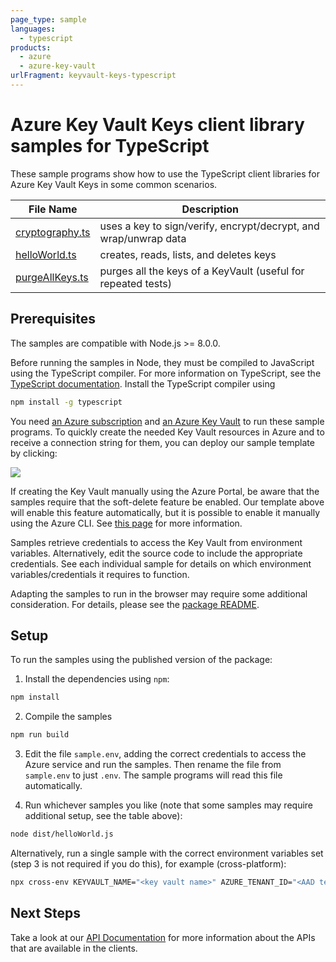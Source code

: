 ```yaml
---
page_type: sample
languages:
  - typescript
products:
  - azure
  - azure-key-vault
urlFragment: keyvault-keys-typescript
---
```


# Azure Key Vault Keys client library samples for TypeScript

These sample programs show how to use the TypeScript client libraries for Azure Key Vault Keys in some common scenarios.

| **File Name**                   | **Description**                                                  |
| ------------------------------- | ---------------------------------------------------------------- |
| [cryptography.ts][cryptography] | uses a key to sign/verify, encrypt/decrypt, and wrap/unwrap data |
| [helloWorld.ts][helloworld]     | creates, reads, lists, and deletes keys                          |
| [purgeAllKeys.ts][purgeAllKeys] | purges all the keys of a KeyVault (useful for repeated tests)    |

## Prerequisites

The samples are compatible with Node.js >= 8.0.0.

Before running the samples in Node, they must be compiled to JavaScript using the TypeScript compiler. For more information on TypeScript, see the [TypeScript documentation][typescript]. Install the TypeScript compiler using

```bash
npm install -g typescript
```

You need [an Azure subscription][freesub] and [an Azure Key Vault][azkeyvault] to run these sample programs. To quickly create the needed Key Vault resources in Azure and to receive a connection string for them, you can deploy our sample template by clicking:

[![](http://azuredeploy.net/deploybutton.png)](https://portal.azure.com/#create/Microsoft.Template/uri/https%3A%2F%2Fraw.githubusercontent.com%2FAzure%2Fazure-sdk-for-js%2Fmaster%2Fsdk%2Fkeyvault%2Fkeyvault-certificates%2Ftests-resources.json)

If creating the Key Vault manually using the Azure Portal, be aware that the samples require that the soft-delete feature be enabled. Our template above will enable this feature automatically, but it is possible to enable it manually using the Azure CLI. See [this page][kvsoftdelete] for more information.

Samples retrieve credentials to access the Key Vault from environment variables. Alternatively, edit the source code to include the appropriate credentials. See each individual sample for details on which environment variables/credentials it requires to function.

Adapting the samples to run in the browser may require some additional consideration. For details, please see the [package README][package].

## Setup

To run the samples using the published version of the package:

1. Install the dependencies using `npm`:

```bash
npm install
```

2. Compile the samples

```bash
npm run build
```

3. Edit the file `sample.env`, adding the correct credentials to access the Azure service and run the samples. Then rename the file from `sample.env` to just `.env`. The sample programs will read this file automatically.

4. Run whichever samples you like (note that some samples may require additional setup, see the table above):

```bash
node dist/helloWorld.js
```

Alternatively, run a single sample with the correct environment variables set (step 3 is not required if you do this), for example (cross-platform):

```bash
npx cross-env KEYVAULT_NAME="<key vault name>" AZURE_TENANT_ID="<AAD tenant id>" AZURE_CLIENT_ID="<AAD client id>" AZURE_CLIENT_SECRET="<AAD client secret>" node dist/helloWorld.js
```

## Next Steps

Take a look at our [API Documentation][apiref] for more information about the APIs that are available in the clients.

[cryptography]: https://github.com/Azure/azure-sdk-for-js/tree/master/sdk/keyvault/keyvault-keys/samples/typescript/src/cryptography.ts
[helloworld]: https://github.com/Azure/azure-sdk-for-js/tree/master/sdk/keyvault/keyvault-keys/samples/typescript/src/helloWorld.ts
[purgeAllKeys]: src/purgeAllKeys.ts
[apiref]: https://docs.microsoft.com/javascript/api/@azure/keyvault-keys
[azkeyvault]: https://docs.microsoft.com/azure/key-vault/quick-create-portal
[kvsoftdelete]: https://docs.microsoft.com/azure/key-vault/key-vault-soft-delete-cli
[freesub]: https://azure.microsoft.com/free/
[package]: https://github.com/Azure/azure-sdk-for-js/tree/master/sdk/keyvault/keyvault-keys/README.md
[typescript]: https://www.typescriptlang.org/docs/home.html

